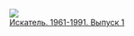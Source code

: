 ![](/books/det_classic/Джеймс%20Хедли%20Чейз/Искатель.%201961-1991.%20Выпуск%201.jpg)  
[Искатель. 1961-1991. Выпуск 1](/books/det_classic/Джеймс%20Хедли%20Чейз/Искатель.%201961-1991.%20Выпуск%201)

